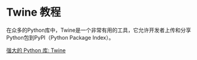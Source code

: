 # Twine 教程

<show-structure depth="3"/>

在众多的Python库中，Twine是一个非常有用的工具，它允许开发者上传和分享Python包到PyPI（Python Package Index）。



<seealso>
<category ref="ref_docs">
    <a href="https://mp.weixin.qq.com/s/7-2e3PeLQiCu1TS8cP5ahA">强大的 Python 库: Twine</a>
</category>
<category ref="ref_github">
</category>
<category ref="ref_issues">
</category>
<category ref="ref_hf">
</category>
<category ref="ref_ms">
</category>
</seealso>